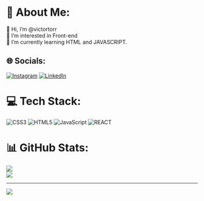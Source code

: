 # 💫 About Me:
👋 Hi, I’m @victortorr<br>👀 I’m interested in Front-end <br>🌱 I’m currently learning HTML and JAVASCRIPT.<br>


## 🌐 Socials:
[![Instagram](https://img.shields.io/badge/Instagram-%23E4405F.svg?logo=Instagram&logoColor=white)](https://instagram.com/@victorsa.adv) [![LinkedIn](https://img.shields.io/badge/LinkedIn-%230077B5.svg?logo=linkedin&logoColor=white)](https://linkedin.com/in/https://www.linkedin.com/in/victor-torres-6ab533256/) 

# 💻 Tech Stack:
![CSS3](https://img.shields.io/badge/css3-%231572B6.svg?style=for-the-badge&logo=css3&logoColor=white) ![HTML5](https://img.shields.io/badge/html5-%23E34F26.svg?style=for-the-badge&logo=html5&logoColor=white) ![JavaScript](https://img.shields.io/badge/javascript-%23323330.svg?style=for-the-badge&logo=javascript&logoColor=%23F7DF1E) ![REACT](https://camo.githubusercontent.com/268ac512e333b69600eb9773a8f80b7a251f4d6149642a50a551d4798183d621/68747470733a2f2f696d672e736869656c64732e696f2f62616467652f52656163742d3230323332413f7374796c653d666f722d7468652d6261646765266c6f676f3d7265616374266c6f676f436f6c6f723d363144414642)
# 📊 GitHub Stats:
![](https://github-readme-stats.vercel.app/api?username=victortorr&theme=dark&hide_border=false&include_all_commits=false&count_private=false)<br/>
![](https://github-readme-streak-stats.herokuapp.com/?user=victortorr&theme=dark&hide_border=false)<br/>


---
[![](https://visitcount.itsvg.in/api?id=victortorr&icon=0&color=0)](https://visitcount.itsvg.in)

<!-- Proudly created with GPRM ( https://gprm.itsvg.in ) -->
